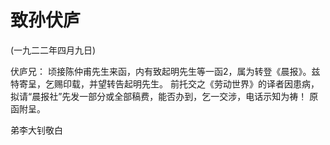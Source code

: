 # 致孙伏庐

(一九二二年四月九日)

伏庐兄：
顷接陈仲甫先生来函，内有致起明先生等一函2，属为转登《晨报》。兹特寄呈，乞赐印载，并望转告起明先生。
前托交之《劳动世界》的译者因患病，拟请“晨报社”先发一部分或全部稿费，能否办到，乞一交涉，电话示知为祷！
原函附呈。

弟李大钊敬白

